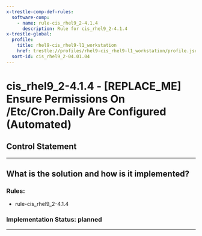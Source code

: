 ```yaml
---
x-trestle-comp-def-rules:
  software-comp:
    - name: rule-cis_rhel9_2-4.1.4
      description: Rule for cis_rhel9_2-4.1.4
x-trestle-global:
  profile:
    title: rhel9-cis_rhel9-l1_workstation
    href: trestle://profiles/rhel9-cis_rhel9-l1_workstation/profile.json
  sort-id: cis_rhel9_2-04.01.04
---
```


# cis_rhel9_2-4.1.4 - \[REPLACE_ME\] Ensure Permissions On /Etc/Cron.Daily Are Configured (Automated)

## Control Statement

______________________________________________________________________

## What is the solution and how is it implemented?

<!-- For implementation status enter one of: implemented, partial, planned, alternative, not-applicable -->

<!-- Note that the list of rules under ### Rules: is read-only and changes will not be captured after assembly to JSON -->

<!-- Add control implementation description here for control: cis_rhel9_2-4.1.4 -->

### Rules:

  - rule-cis_rhel9_2-4.1.4

### Implementation Status: planned

______________________________________________________________________
